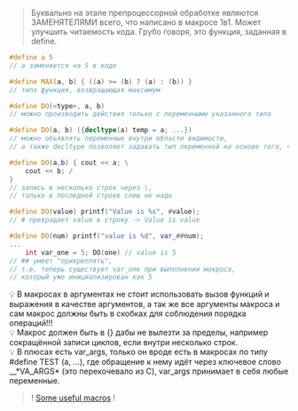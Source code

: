 > Буквально на этапе препроцессорной обработке являются ЗАМЕНЯТЕЛЯМИ всего, что написано в макросе 1в1. Может улучшить читаемость кода. Грубо говоря, это функция, заданная в define.
> 

```cpp
#define a 5 
// a заменяется на 5 в коде
```

```cpp
#define MAX(a, b) { ((a) >= (b) ? (a) : (b)) } 
// типа функция, возвращающая максимум
```

```cpp
#define DO(<type>, a, b) 
// можно производить действия только с переменными указанного типа
```

```cpp
#define DO(a, b) ({decltype(a) temp = a; ...})
// можно объявлять переменные внутри области видимости, 
// а также decltype позволяет задавать тип переменной на основе того, что поступает на вход
```

```cpp
#define DO(a,b) { cout << a; \
	cout << b; /
}
// запись в несколько строк через \, 
// только в последней строке слеш не надо
```

```cpp
#define DO(value) printf("Value is %s", #value);
// # превращает value в строку -> Value is value
```

```cpp
#define DO(num) printf("value is %d", var_##num); 
... 
	int var_one = 5; DO(one) // value is 5
// ## умеет "прикреплять", 
// т.е. теперь существует var_one при выполнении макроса, 
// который уже инициализирован как 5
```

<aside>
💡 В макросах в аргументах не стоит использовать вызов функций и выражения в качестве аргументов, а так же все аргументы макроса и сам макрос должны быть в скобках для соблюдения порядка операций!!!

</aside>

<aside>
💡 Макрос должен быть в {} дабы не вылезти за пределы, например сокращённой записи циклов, если внутри несколько строк.

</aside>

<aside>
💡 В плюсах есть var_args, только он вроде есть в макросах по типу #define TEST (a, ...), где обращение к нему идёт через ключевое слово __*VA_ARGS* (это перекочевало из С), var_args принимает в себя любые переменные.

</aside>

> !
> [Some useful macros](some-useful-macros.md)
> !